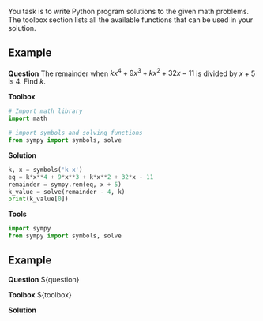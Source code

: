 You task is to write Python program solutions to the given math problems.
The toolbox section lists all the available functions that can be used in your solution.


## Example
**Question**
The remainder when $kx^4+9x^3+kx^2+32x-11$ is divided by $x + 5$ is $4$.  Find $k.$

**Toolbox**
```python
# Import math library
import math
```
```python
# import symbols and solving functions
from sympy import symbols, solve
```

**Solution**
```python
k, x = symbols('k x')
eq = k*x**4 + 9*x**3 + k*x**2 + 32*x - 11
remainder = sympy.rem(eq, x + 5)
k_value = solve(remainder - 4, k)
print(k_value[0])
```
**Tools**
```python
import sympy
from sympy import symbols, solve
```


## Example
**Question**
${question}

**Toolbox**
${toolbox}

**Solution**
